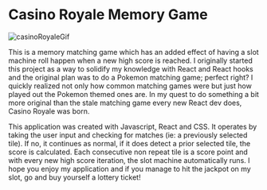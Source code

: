# Casino Royale Memory Game 

 ![casinoRoyaleGif](https://user-images.githubusercontent.com/71289948/201804577-78c2d80a-98fb-49c5-933d-4dd9aee08d30.gif)

This is a memory matching game which has an added effect of having a slot machine roll happen when a new high score is reached. I originally started this project as a way to solidify my knowledge with React and React hooks and the original plan was to do a Pokemon matching game; perfect right? I quickly realized not only how common matching games were but just how played out the Pokemon themed ones are. In my quest to do something a bit more original than the stale matching game every new React dev does, Casino Royale was born. 

This application was created with Javascript, React and CSS. It operates by taking the user input and checking for matches (ie: a previously selected tile). If no, it continues as normal, if it does detect a prior selected tile, the score is calculated. Each consecutive non repeat tile is a score point and with every new high score iteration, the slot machine automatically runs. I hope you enjoy my application and if you manage to hit the jackpot on my slot, go and buy yourself a lottery ticket!
